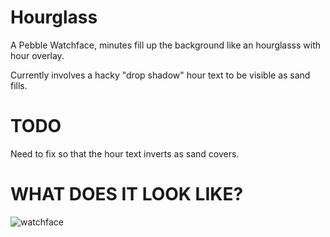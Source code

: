 Hourglass
=========

A Pebble Watchface, minutes fill up the background like an hourglasss with hour overlay.


Currently involves a hacky "drop shadow" hour text to be visible as sand fills. 

TODO
====
Need to fix so that the hour text inverts as sand covers.


WHAT DOES IT LOOK LIKE?
=======================

![watchface](https://raw.github.com/camflan/Hourglass/master/watchface.JPG)

